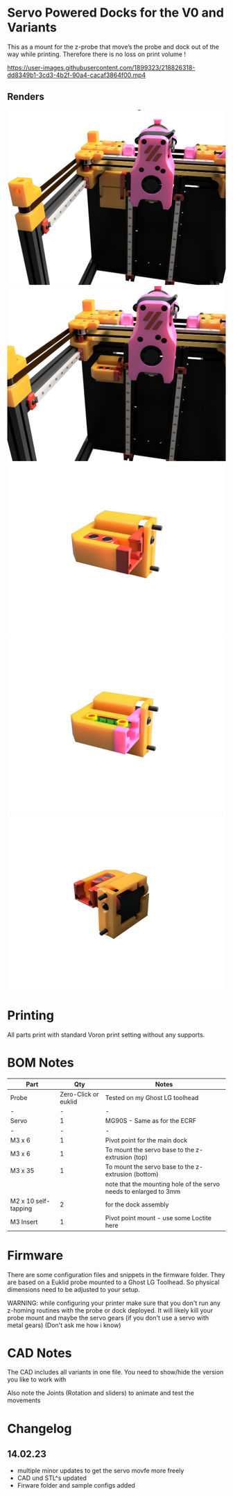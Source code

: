 # Servo Powered Docks for the V0 and Variants 

This as a mount for the z-probe that move’s the probe and dock out of the way while printing.
Therefore there is no loss on print volume !

https://user-images.githubusercontent.com/1899323/218826318-dd8349b1-3cd3-4b2f-90a4-cacaf3864f00.mp4


## Renders

![Printed Panel](Images/closed.png)
![Printed Panel](Images/zeroclick.png)
![Printed Panel](Images/zero_detail.png)
![Printed Panel](Images/euklid_detail.png)
![Printed Panel](Images/rear.png)

# Printing

All parts print with standard Voron print setting without any supports.

# BOM Notes

| Part | Qty | Notes |
| - | - | - |
| Probe | Zero-Click or euklid | Tested on my Ghost LG toolhead |
| - | - | - |
| Servo | 1 | MG90S - Same as for the ECRF |
| - | - | - |
| M3 x 6 | 1 | Pivot point for the main dock|
| M3 x 6 | 1 | To mount the servo base to the z-extrusion (top)|
| M3 x 35| 1 | To mount the servo base to the z-extrusion (bottom) |
| | | note that the mounting hole of the servo needs to enlarged to 3mm |
| M2 x 10 self-tapping | 2 | for the dock assembly |
| M3 Insert | 1 | Pivot point mount - use some Loctite here |

# Firmware

There are some configuration files and snippets in the firmware folder.
They are based on a Euklid probe mounted to a Ghost LG Toolhead. So physical dimensions need to be adjusted to your setup.

WARNING: while configuring your printer make sure that you don't run any z-homing routines with the probe or dock deployed.
It will likely kill your probe mount and maybe the servo gears (if you don't use a servo with metal gears)
(Don't ask me how i know)

# CAD  Notes

The CAD includes all variants in one file.
You need to show/hide the version you like to work with

Also note the Joints (Rotation and sliders) to animate and test the movements

# Changelog

## 14.02.23

- multiple minor updates to get the servo movfe more freely 
- CAD und STL^s updated
- Firware folder and sample configs added



